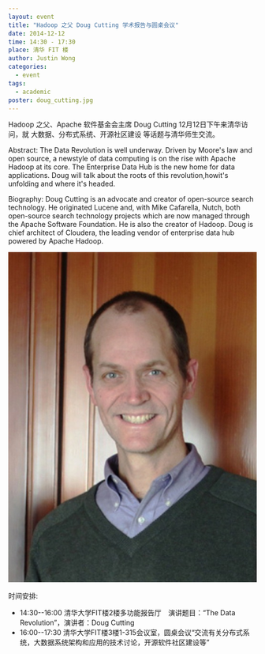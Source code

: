 ```yaml
---
layout: event
title: "Hadoop 之父 Doug Cutting 学术报告与圆桌会议"
date: 2014-12-12
time: 14:30 - 17:30
place: 清华 FIT 楼
author: Justin Wong
categories:
  - event
tags:
  - academic
poster: doug_cutting.jpg
---
```


Hadoop 之父、Apache 软件基金会主席 Doug Cutting 12月12日下午来清华访问，就 大数据、分布式系统、开源社区建设 等话题与清华师生交流。

<!--more-->

Abstract: The Data Revolution is well underway.  Driven by Moore's law and open source, a newstyle of data computing is on the rise with Apache Hadoop at its core. The Enterprise Data Hub is the new home for data applications.  Doug will  talk about the roots of this revolution,howit's unfolding and where it's headed.

Biography: Doug Cutting is an advocate and creator of open-source search technology. He originated Lucene and, with Mike Cafarella, Nutch, both open-source search technology projects which are now managed through the Apache Software Foundation. He is also the creator of Hadoop. Doug is chief architect  of Cloudera, the leading vendor  of enterprise data hub powered by Apache Hadoop.

<!--more-->
![](/assets/img/events/doug_cutting.jpg)

时间安排:

- 14:30--16:00 清华大学FIT楼2楼多功能报告厅　演讲题目：“The Data Revolution”，演讲者：Doug Cutting
- 16:00--17:30 清华大学FIT楼3楼1-315会议室，圆桌会议“交流有关分布式系统，大数据系统架构和应用的技术讨论，开源软件社区建设等”

